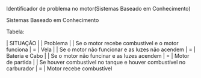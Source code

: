 Identificador de problema no motor(Sistemas Baseado em Conhecimento)

Sistemas Baseado em Conhecimento

Tabela:

| SITUAÇÃO                                                            |       | Problema                  |
| Se o motor recebe combustivel e o motor funciona                    |   =   | Vela                      |
| Se o motor não funcionar e as luzes não acendem                     |   =   | Bateria e Cabo            |
| Se o motor não funcinar e as luzes acendem                          |   =   | Motor de partida          |
| Se houver combustível no tanque e houver combustível no carburador  |   =   | Motor recebe combustível
